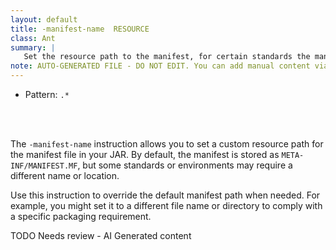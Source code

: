 ```yaml
---
layout: default
title: -manifest-name  RESOURCE
class: Ant
summary: |
   Set the resource path to the manifest, for certain standards the manifest has a different name.
note: AUTO-GENERATED FILE - DO NOT EDIT. You can add manual content via same filename in ext folder. 
---
```


- Pattern: `.*`

<!-- Manual content from: ext/manifest_name.md --><br /><br />

The `-manifest-name` instruction allows you to set a custom resource path for the manifest file in your JAR. By default, the manifest is stored as `META-INF/MANIFEST.MF`, but some standards or environments may require a different name or location.

Use this instruction to override the default manifest path when needed. For example, you might set it to a different file name or directory to comply with a specific packaging requirement.

TODO Needs review - AI Generated content
